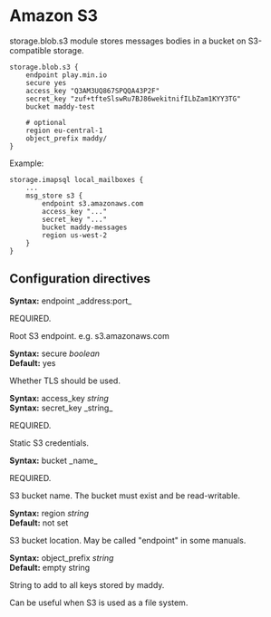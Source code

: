 # Amazon S3

storage.blob.s3 module stores messages bodies in a bucket on S3-compatible storage.

```
storage.blob.s3 {
    endpoint play.min.io
    secure yes
    access_key "Q3AM3UQ867SPQQA43P2F"
    secret_key "zuf+tfteSlswRu7BJ86wekitnifILbZam1KYY3TG"
    bucket maddy-test

    # optional
    region eu-central-1
    object_prefix maddy/
}
```

Example:
```
storage.imapsql local_mailboxes {
    ...
    msg_store s3 {
        endpoint s3.amazonaws.com
        access_key "..."
        secret_key "..."
        bucket maddy-messages
        region us-west-2
    }
}
```

## Configuration directives

**Syntax:** endpoint _address:port\_

REQUIRED.

Root S3 endpoint. e.g. s3.amazonaws.com

**Syntax:** secure _boolean_ <br>
**Default:** yes

Whether TLS should be used.

**Syntax:** access\_key _string_ <br>
**Syntax:** secret\_key _string\_

REQUIRED.

Static S3 credentials.

**Syntax:** bucket _name\_

REQUIRED.

S3 bucket name. The bucket must exist and
be read-writable.

**Syntax:** region _string_ <br>
**Default:** not set

S3 bucket location. May be called "endpoint"
in some manuals.

**Syntax:** object\_prefix _string_ <br>
**Default:** empty string

String to add to all keys stored by maddy.

Can be useful when S3 is used as a file system.
